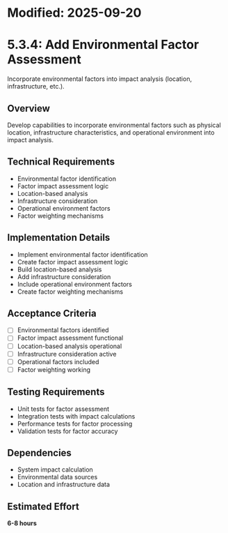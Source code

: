 # Modified: 2025-09-20

# 5.3.4: Add Environmental Factor Assessment

Incorporate environmental factors into impact analysis (location, infrastructure, etc.).

## Overview
Develop capabilities to incorporate environmental factors such as physical location, infrastructure characteristics, and operational environment into impact analysis.

## Technical Requirements
- Environmental factor identification
- Factor impact assessment logic
- Location-based analysis
- Infrastructure consideration
- Operational environment factors
- Factor weighting mechanisms

## Implementation Details
- Implement environmental factor identification
- Create factor impact assessment logic
- Build location-based analysis
- Add infrastructure consideration
- Include operational environment factors
- Create factor weighting mechanisms

## Acceptance Criteria
- [ ] Environmental factors identified
- [ ] Factor impact assessment functional
- [ ] Location-based analysis operational
- [ ] Infrastructure consideration active
- [ ] Operational factors included
- [ ] Factor weighting working

## Testing Requirements
- Unit tests for factor assessment
- Integration tests with impact calculations
- Performance tests for factor processing
- Validation tests for factor accuracy

## Dependencies
- System impact calculation
- Environmental data sources
- Location and infrastructure data

## Estimated Effort
**6-8 hours**
